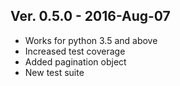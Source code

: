## Ver. 0.5.0 - 2016-Aug-07

* Works for python 3.5 and above
* Increased test coverage
* Added pagination object
* New test suite

